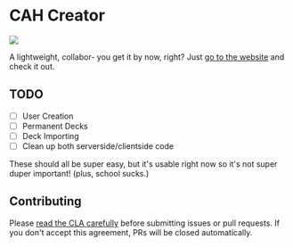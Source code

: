 # CAH Creator

![](https://cloud.githubusercontent.com/assets/2646487/10656616/7c37071a-7835-11e5-8cfb-51aab14d8446.png)

A lightweight, collabor- you get it by now, right? Just [go to the website](http://cahcreator.com) and check it out.

## TODO

- [ ] User Creation
- [ ] Permanent Decks
- [ ] Deck Importing
- [ ] Clean up both serverside/clientside code

These should all be super easy, but it's usable right now so it's not super duper important! (plus, school sucks.)

## Contributing

Please [read the CLA carefully](https://www.clahub.com/agreements/tjhorner/cah-creator) before submitting issues or pull requests. If you don't accept this agreement, PRs will be closed automatically.
